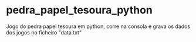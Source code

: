 # pedra_papel_tesoura_python
Jogo do pedra papel tesoura em python, corre na consola e grava os dados dos jogos no ficheiro "data.txt"
